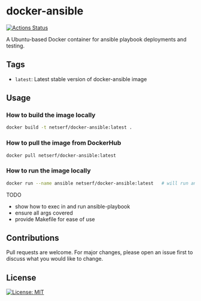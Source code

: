# docker-ansible

[![Actions Status](https://github.com/netserf/docker-ansible/workflows/Docs/badge.svg)](https://github.com/netserf/docker-ansible/actions)

A Ubuntu-based Docker container for ansible playbook deployments and testing.

## Tags

* `latest`: Latest stable version of docker-ansible image

## Usage

### How to build the image locally

```bash
docker build -t netserf/docker-ansible:latest .
```

### How to pull the image from DockerHub

```bash
docker pull netserf/docker-ansible:latest
```

### How to run the image locally

```bash
docker run --name ansible netserf/docker-ansible:latest   # will run ansible command
```

TODO

* show how to exec in and run ansible-playbook
* ensure all args covered
* provide Makefile for ease of use

## Contributions

Pull requests are welcome. For major changes, please open an issue first to
discuss what you would like to change.

## License

[![License: MIT](https://img.shields.io/badge/License-MIT-yellow.svg)](https://opensource.org/licenses/MIT)
